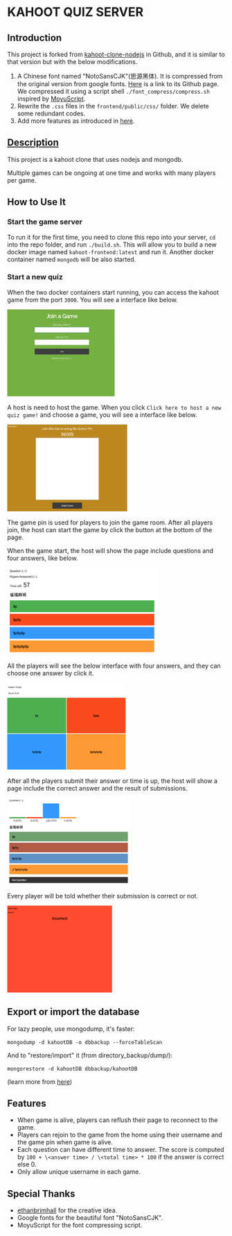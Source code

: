 # KAHOOT QUIZ SERVER

## Introduction

This project is forked from [kahoot-clone-nodejs](https://github.com/ethanbrimhall/kahoot-clone-nodejs) in Github, and it is similar to that version but with the below modifications.

1. A Chinese font named "NotoSansCJK"(思源黑体). It is compressed from the original version from google fonts. [Here](https://github.com/notofonts/noto-cjk) is a link to its Github page. We compressed it using a script shell `./font_compress/compress.sh` inspired by [MoyuScript](https://gist.github.com/MoyuScript/f94d0c594e47113b209156a653aaba93). 
2. Rewrite the `.css` files in the `frontend/public/css/` folder. We delete some redundant codes.
3. Add more features as introduced in [here](#Feature).

## [Description](https://github.com/ethanbrimhall/kahoot-clone-nodejs#description)

This project is a kahoot clone that uses nodejs and mongodb.

Multiple games can be ongoing at one time and works with many players per game.

## How to Use It

### Start the game server

To run it for the first time, you need to clone this repo into your server, `cd` into the repo folder, and run `./build.sh`. This will allow you to build a new docker image named `kahoot-frontend:latest` and run it. Another docker container named `mongodb` will be also started.

### Start a new quiz

When the two docker containers start running, you can access the kahoot game from the port `3000`. You will see a interface like below.

<img src="Screenshots/join.png" height="200" width="auto" alt="Player Join"/>

A host is need to host the game. When you click `Click here to host a new quiz game!` and choose a game, you will see a interface like below.

<img src="Screenshots/hostJoin.png" height="200" width="auto" alt="Host Lobby"/>

The game pin is used for players to join the game room. After all players join, the host can start the game by click the button at the bottom of the page. 

When the game start, the host will show the page include questions and four answers, like below.

<img src="Screenshots/hostQuestion.png" height="200" width="auto" alt="Host Question"/>

All the players will see the below interface with four answers, and they can choose one answer by click it.

<img src="Screenshots/player.png" height="200" width="auto" alt="Player"/>

After all the players submit their answer or time is up, the host will show a page include the correct answer and the result of submissions.

<img src="Screenshots/questionResults.png" height="200" width="auto" alt="Question Results"/>

Every player will be told whether their submission is correct or not.

<img src="Screenshots/incorrect.png" height="200" width="auto" alt="Player Results"/>

## Export or import the database

For lazy people, use mongodump, it's faster:
``` shell
mongodump -d kahootDB -o dbbackup --forceTableScan
```

And to "restore/import" it (from directory_backup/dump/):
``` shell
mongorestore -d kahootDB dbbackup/kahootDB
```

(learn more from [here](https://stackoverflow.com/questions/11255630/how-to-export-all-collections-in-mongodb))

## Features

- When game is alive, players can reflush their page to reconnect to the game.
- Players can rejoin to the game from the home using their username and the game pin when game is alive.
- Each question can have different time to answer. The score is computed by `100 + \<answer time> / \<total time> * 100` if the answer is correct else 0.
- Only allow unique username in each game.

## Special Thanks

- [ethanbrimhall](https://github.com/ethanbrimhall) for the creative idea.
- Google fonts for the beautiful font "NotoSansCJK".
- MoyuScript for the font compressing script.
